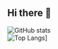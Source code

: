 ## Hi there 👋

![GitHub stats](https://github-readme-stats.vercel.app/api?username=sunoogy99&show_icons=true&theme=radical)  
![Top Langs](https://github-readme-stats.vercel.app/api/top-langs/?username=sunoogy99)]
<!--
**sunoogy99/sunoogy99** is a ✨ _special_ ✨ repository because its `README.md` (this file) appears on your GitHub profile.

Here are some ideas to get you started:

- 🔭 I’m currently working on ...
- 🌱 I’m currently learning ...
- 👯 I’m looking to collaborate on ...
- 🤔 I’m looking for help with ...
- 💬 Ask me about ...
- 📫 How to reach me: ...
- 😄 Pronouns: ...
- ⚡ Fun fact: ...
-->
